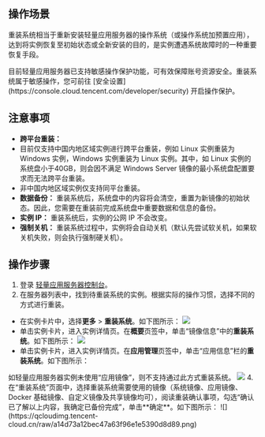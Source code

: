 ## 操作场景

重装系统相当于重新安装轻量应用服务器的操作系统（或操作系统加预置应用），达到将实例恢复至初始状态或全新安装的目的，是实例遭遇系统故障时的一种重要恢复手段。

<dx-alert infotype="explain" title="">
目前轻量应用服务器已支持敏感操作保护功能，可有效保障账号资源安全。重装系统属于敏感操作，您可前往 [安全设置](https://console.cloud.tencent.com/developer/security) 开启操作保护。
</dx-alert>




## 注意事项
 - **跨平台重装：** 
  - 目前仅支持中国内地区域实例进行跨平台重装，例如 Linux 实例重装为 Windows 实例，Windows 实例重装为 Linux 实例。其中，如 Linux 实例的系统盘小于40GB，则会因不满足 Windows Server 镜像的最小系统盘配置要求而无法跨平台重装。
  - 非中国内地区域实例仅支持同平台重装。
 - **数据备份：** 重装系统后，系统盘中的内容将会清空，重置为新镜像的初始状态。因此，您需要在重装前完成系统盘中重要数据和信息的备份。
 - **实例 IP：** 重装系统后，实例的公网 IP 不会改变。
 - **强制关机：** 重装系统过程中，实例将会自动关机（默认先尝试软关机，如果软关机失败，则会执行强制硬关机）。


## 操作步骤

1. 登录 [轻量应用服务器控制台](https://console.cloud.tencent.com/lighthouse/instance/index)。
2. 在服务器列表中，找到待重装系统的实例。根据实际的操作习惯，选择不同的方式进行重装。
 - 在实例卡片中，选择**更多** > **重装系统**。如下图所示：
![](https://qcloudimg.tencent-cloud.cn/raw/dc9015130e76d6e42a8ff42d93658c95.png)
 - 单击实例卡片，进入实例详情页。在**概要**页签中，单击“镜像信息”中的**重装系统**。如下图所示：
![](https://qcloudimg.tencent-cloud.cn/raw/ce759d182b030207c73ca36de9f6d102.png)
 - 单击实例卡片，进入实例详情页。在**应用管理**页签中，单击“应用信息”栏的**重装系统**。如下图所示：
<dx-alert infotype="explain" title="">
如轻量应用服务器实例未使用“应用镜像”，则不支持通过此方式重装系统。
</dx-alert>
<img src="https://qcloudimg.tencent-cloud.cn/raw/013f084fab8164bcd95f7a2d2815d47c.png"/>
4. 在“重装系统”页面中，选择重装系统需要使用的镜像（系统镜像、应用镜像、Docker 基础镜像、自定义镜像及共享镜像均可），阅读重装确认事项，勾选“确认已了解以上内容，我确定已备份完成”，单击**确定**。如下图所示：
![](https://qcloudimg.tencent-cloud.cn/raw/a14d73a12bec47a63f96e1e5390d8d89.png)

